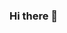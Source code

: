 ### Hi there 👋

<!--
**Ksi0Na/Ksi0Na** is a ✨ _special_ ✨ repository because its `README.md` (this file) appears on your GitHub profile.

![Coding is...](https://i.pinimg.com/originals/32/5a/b0/325ab05e9614271f2e539cfdbbf73fce.jpg "Me and my code")
